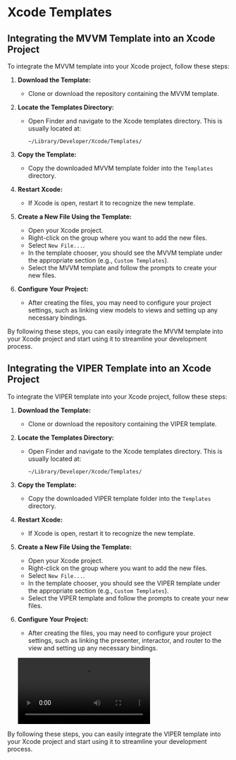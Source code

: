 # Xcode Templates

## Integrating the MVVM Template into an Xcode Project

To integrate the MVVM template into your Xcode project, follow these steps:

1. **Download the Template:**
   - Clone or download the repository containing the MVVM template.

2. **Locate the Templates Directory:**
   - Open Finder and navigate to the Xcode templates directory. This is usually located at:
     ```
     ~/Library/Developer/Xcode/Templates/
     ```

3. **Copy the Template:**
   - Copy the downloaded MVVM template folder into the `Templates` directory.

4. **Restart Xcode:**
   - If Xcode is open, restart it to recognize the new template.

5. **Create a New File Using the Template:**
   - Open your Xcode project.
   - Right-click on the group where you want to add the new files.
   - Select `New File...`.
   - In the template chooser, you should see the MVVM template under the appropriate section (e.g., `Custom Templates`).
   - Select the MVVM template and follow the prompts to create your new files.

6. **Configure Your Project:**
   - After creating the files, you may need to configure your project settings, such as linking view models to views and setting up any necessary bindings.

By following these steps, you can easily integrate the MVVM template into your Xcode project and start using it to streamline your development process.

## Integrating the VIPER Template into an Xcode Project

To integrate the VIPER template into your Xcode project, follow these steps:

1. **Download the Template:**
   - Clone or download the repository containing the VIPER template.

2. **Locate the Templates Directory:**
   - Open Finder and navigate to the Xcode templates directory. This is usually located at:
     ```
     ~/Library/Developer/Xcode/Templates/
     ```

3. **Copy the Template:**
   - Copy the downloaded VIPER template folder into the `Templates` directory.

4. **Restart Xcode:**
   - If Xcode is open, restart it to recognize the new template.

5. **Create a New File Using the Template:**
   - Open your Xcode project.
   - Right-click on the group where you want to add the new files.
   - Select `New File...`.
   - In the template chooser, you should see the VIPER template under the appropriate section (e.g., `Custom Templates`).
   - Select the VIPER template and follow the prompts to create your new files.

6. **Configure Your Project:**
   - After creating the files, you may need to configure your project settings, such as linking the presenter, interactor, and router to the view and setting up any necessary bindings.

   ![Demo](Assets/sample.mov)

By following these steps, you can easily integrate the VIPER template into your Xcode project and start using it to streamline your development process.
